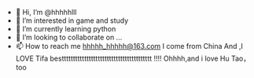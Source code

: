 - 👋 Hi, I’m @hhhhhlll
- 👀 I’m interested in game and study
- 🌱 I’m currently learning python
- 💞️ I’m looking to collaborate on ...
- 📫 How to reach me hhhhh_hhhhh@163.com
I come from China 
And ,I LOVE Tifa bestttttttttttttttttttttttttttttttttttttttt     !!!!
Ohhhh,and i love Hu Tao，too
<!---
hhhhhlll/hhhhhlll is a ✨ special ✨ repository because its `README.md` (this file) appears on your GitHub profile.
You can click the Preview link to take a look at your changes.
--->
